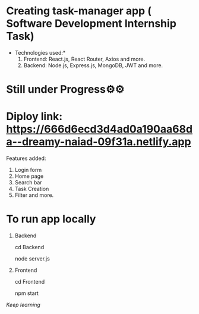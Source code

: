 # Creating task-manager app ( Software Development Internship Task)


* Technologies used:*
  1. Frontend: React.js, React Router, Axios and more.
  2. Backend: Node.js, Express.js, MongoDB, JWT and more.


# Still under Progress⚙️⚙️

# Diploy link: https://666d6ecd3d4ad0a190aa68da--dreamy-naiad-09f31a.netlify.app

Features added: 

1. Login form
2. Home page
3. Search bar
4. Task Creation
5. Filter and more.
   

# To run app locally 

1. Backend

   cd Backend

   node server.js


2. Frontend

   cd Frontend
   
   npm start



*Keep learning* 
